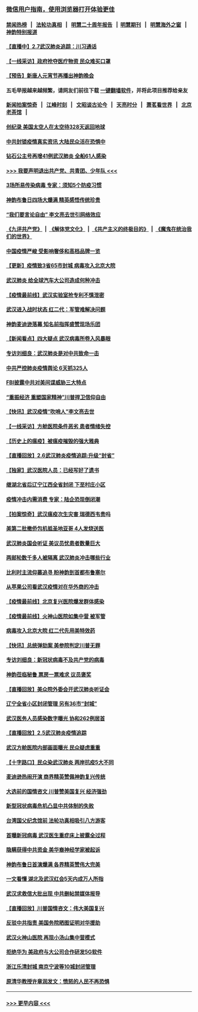 ### [微信用户指南，使用浏览器打开体验更佳](https://github.com/gfw-breaker/banned-news1/blob/master/indexes/wechat-guide.md?t=0)
#### [禁闻热榜](热点新闻.md?t=0)  &nbsp;&nbsp;|&nbsp;&nbsp; [法轮功真相](https://github.com/gfw-breaker/truth/blob/master/README.md?t=0) &nbsp;&nbsp;|&nbsp;&nbsp; [明慧二十周年报告](https://github.com/gfw-breaker/mh-reports/blob/master/README.md?t=0) &nbsp;&nbsp;|&nbsp;&nbsp;[明慧期刊](https://github.com/gfw-breaker/mh-qikan) &nbsp;&nbsp;|&nbsp;&nbsp; [明慧海外之窗](https://github.com/gfw-breaker/mh-news/blob/master/README.md?t=0) &nbsp;&nbsp;|&nbsp;&nbsp; [神韵特别报道](https://github.com/gfw-breaker/mh-news/blob/master/shenyun.md?t=0)
#### [【直播中】2.7武汉肺炎追踪：川习通话](../pages/nf4514/n11851802.md?t=02072244) 
#### [【一线采访】政府抢夺医疗物资 民众难买口罩](../pages/nf4514/n11851017.md?t=02072244) 
#### [【预告】新唐人元宵节再播出神韵晚会](../pages/nf4514/n11843192.md?t=02072244) 
#### 五毛举报越来越频繁，请网友们前往下载 [一键翻墙软件](https://github.com/gfw-breaker/ssr-accounts)，并将此项目推荐给亲友
#### [新闻拍案惊奇](https://github.com/gfw-breaker/banned-news1/blob/master/pages/link4.md) &nbsp;&nbsp;|&nbsp;&nbsp; [江峰时刻](https://github.com/gfw-breaker/banned-news1/blob/master/pages/link4.md) &nbsp;&nbsp;|&nbsp;&nbsp; [文昭谈古论今](https://github.com/gfw-breaker/banned-news1/blob/master/pages/link4.md) &nbsp;&nbsp;|&nbsp;&nbsp; [天亮时分](https://github.com/gfw-breaker/banned-news1/blob/master/pages/link4.md) &nbsp;&nbsp;|&nbsp;&nbsp; [萧茗看世界](https://github.com/gfw-breaker/banned-news1/blob/master/pages/link4.md) &nbsp;&nbsp;|&nbsp;&nbsp; [北京老茶馆](https://github.com/gfw-breaker/banned-news1/blob/master/pages/link4.md) &nbsp;&nbsp;|&nbsp;&nbsp; 
#### [创纪录 美国太空人在太空待328天返回地球](../pages/nf4514/n11851266.md?t=02072244) 
#### [中共封锁疫情真实资讯 大陆民众活在恐惧中](../pages/nf4514/n11850699.md?t=02072244) 
#### [钻石公主号再增41例武汉肺炎 全船61人感染](../pages/nf4514/n11850401.md?t=02072244) 
#### [>>> 我要声明退出共产党、共青团、少年队 <<<](https://github.com/begood0513/goodnews/blob/master/quit/letter.md) 
#### [3场所易传染病毒 专家：须知5个防疫习惯](../pages/nf4514/n11849662.md?t=02072244) 
#### [神韵布鲁日四场大爆满 精英感悟传统珍贵](../pages/nf4514/n11850709.md?t=02072244) 
#### [“我们要言论自由” 李文亮去世引网络效应](../pages/nf4514/n11850484.md?t=02072244) 
#### [《九评共产党》](https://github.com/begood0513/9ping.md/blob/master/README.md) &nbsp;|&nbsp; [《解体党文化》](../../../../jtdwh.md/blob/master/README.md)  &nbsp;|&nbsp; [《共产主义的终极目的》](../../../../gczydzjmd.md/blob/master/README.md) &nbsp;|&nbsp; [《魔鬼在统治我们的世界》](../../../../mgztzwmdsj.md/blob/master/README.md) 
#### [中国疫情严峻 受影响奢侈和高档品牌一览](../pages/nf4514/n11850319.md?t=02072244) 
#### [【更新】疫情致3省65市封城 病毒攻入北京大院](../pages/nf4514/n11801312.md?t=02072244) 
#### [武汉肺炎 给全球汽车大公司造成何种冲击](../pages/nf4514/n11850056.md?t=02072244) 
#### [【疫情最前线】武汉实验室抢专利不慎泄密](../pages/nf4514/n11850310.md?t=02072244) 
#### [武汉进入战时状态 红二代：军管难解决问题](../pages/nf4514/n11849976.md?t=02072244) 
#### [神韵麦迪逊落幕 知名前指挥盛赞现场乐团](../pages/nf4514/n11849316.md?t=02072244) 
#### [【新闻看点】四大疑点 武汉病毒所卷入风暴眼](../pages/nf4514/n11849608.md?t=02072244) 
#### [专访刘细良：武汉肺炎是对中共致命一击](../pages/nf4514/n11849934.md?t=02072244) 
#### [中共严控肺炎疫情舆论 6天抓325人](../pages/nf4514/n11849529.md?t=02072244) 
#### [FBI披露中共对美间谍威胁三大特点](../pages/nf4514/n11849700.md?t=02072244) 
#### [“重振经济 重塑国家精神”川普捍卫信仰自由](../pages/nf4514/n11849641.md?t=02072244) 
#### [【快讯】武汉疫情“吹哨人”李文亮去世](../pages/nf4514/n11849459.md?t=02072244) 
#### [【一线采访】方舱医院条件恶劣 患者情绪失控](../pages/nf4514/n11848910.md?t=02072244) 
#### [【历史上的瘟疫】被瘟疫摧毁的强大雅典](../pages/nf4514/n11849036.md?t=02072244) 
#### [【直播回放】2.6武汉肺炎疫情追踪:升级“封省”](../pages/nf4514/n11848948.md?t=02072244) 
#### [【独家】武汉医院人员：已经写好了遗书](../pages/nf4514/n11848942.md?t=02072244) 
#### [继湖北省后辽宁江西全省封闭 下至村庄小区](../pages/nf4514/n11848814.md?t=02072244) 
#### [疫情冲击内需消费 专家：陆企恐现倒闭潮](../pages/nf4514/n11849265.md?t=02072244) 
#### [【拍案惊奇】武汉瘟疫次生灾害 瑞德西韦贵吗](../pages/nf4514/n11847587.md?t=02072244) 
#### [美第二批撤侨包机抵圣地亚哥 4人发烧送医](../pages/nf4514/n11847923.md?t=02072244) 
#### [武汉肺炎国会听证 美议员忧患者数量巨大](../pages/nf4514/n11844851.md?t=02072244) 
#### [两邮轮数千多人被隔离 武汉肺炎冲击哪些行业](../pages/nf4514/n11847456.md?t=02072244) 
#### [比利时主流仰慕追寻 盼神韵到首都布鲁塞尔](../pages/nf4514/n11847614.md?t=02072244) 
#### [从苹果公司看武汉疫情对在华外商的冲击](../pages/nf4514/n11847586.md?t=02072244) 
#### [【疫情最前线】北京复兴医院爆发群体感染](../pages/nf4514/n11847626.md?t=02072244) 
#### [【疫情最前线】火神山医院如集中营 被军管](../pages/nf4514/n11847524.md?t=02072244) 
#### [病毒攻入北京大院 红二代先用美特效药](../pages/nf4514/n11847427.md?t=02072244) 
#### [【快讯】总统弹劾案 美参院判定川普无罪](../pages/nf4514/n11847316.md?t=02072244) 
#### [专访刘细良：新冠状病毒不及共产党的病毒](../pages/nf4514/n11847164.md?t=02072244) 
#### [神韵莅临秘鲁 票房一票难求 议员褒奖](../pages/nf4514/n11847036.md?t=02072244) 
#### [【直播回放】美众院外委会开武汉肺炎听证会](../pages/nf4514/n11846727.md?t=02072244) 
#### [辽宁全省小区封闭管理 另有36市“封城”](../pages/nf4514/n11846879.md?t=02072244) 
#### [武汉医务人员感染数字曝光 协和262例居首](../pages/nf4514/n11846742.md?t=02072244) 
#### [【直播回放】2.5武汉肺炎疫情追踪](../pages/nf4514/n11846437.md?t=02072244) 
#### [武汉方舱医院内部画面曝光 民众疑虑重重](../pages/nf4514/n11846442.md?t=02072244) 
#### [【十字路口】民众染武汉肺炎 两岸抗疫5大不同](../pages/nf4514/n11845264.md?t=02072244) 
#### [麦迪逊热闹开演 商界精英赞佩神韵复兴传统](../pages/nf4514/n11846113.md?t=02072244) 
#### [大选前的国情咨文 川普赞美国复兴 经济强劲](../pages/nf4514/n11845526.md?t=02072244) 
#### [新型冠状病毒危机凸显中共体制的失败](../pages/nf4514/n11844970.md?t=02072244) 
#### [台湾国父纪念馆前 法轮功真相吸引八方游客](../pages/nf4514/n11843885.md?t=02072244) 
#### [首曝新冠病毒 武汉医生重症床上披露全过程](../pages/nf4514/n11845150.md?t=02072244) 
#### [隐瞒获得中共资金 美华裔神经学家被起诉](../pages/nf4514/n11844879.md?t=02072244) 
#### [神韵布鲁日首演爆满 各界精英赞伟大完美](../pages/nf4514/n11845302.md?t=02072244) 
#### [一文看懂 湖北及武汉红会5天内成万人所指](../pages/nf4514/n11844315.md?t=02072244) 
#### [武汉求救信大批出现 中共删帖禁媒体报导](../pages/nf4514/n11845064.md?t=02072244) 
#### [【直播回放】川普国情咨文：伟大美国复兴](../pages/nf4514/n11842079.md?t=02072244) 
#### [反驳中共指责 美国务院晒图证明对华援助](../pages/nf4514/n11844859.md?t=02072244) 
#### [武汉火神山医院 再现小汤山集中营模式](../pages/nf4514/n11844763.md?t=02072244) 
#### [拒绝华为 美政府与大公司合作研发5G软件](../pages/nf4514/n11844625.md?t=02072244) 
#### [浙江乐清封城 南京宁波等10城封闭管理](../pages/nf4514/n11844464.md?t=02072244) 
#### [原清华教授许章润发文：愤怒的人民不再恐惧](../pages/nf4514/n11844347.md?t=02072244) 

----
#### [ >>> 更早内容 <<< ](../indexes/nf4514-earlier.md)
